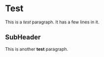 # Test

This is a *test* paragraph.
It has a few
lines in it.

## SubHeader

This is
another
**test**
paragraph.
